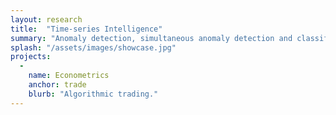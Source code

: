 ```yaml
---
layout: research
title:  "Time-series Intelligence"
summary: "Anomaly detection, simultaneous anomaly detection and classification. Structure anomaly detections"
splash: "/assets/images/showcase.jpg"
projects:
  - 
    name: Econometrics
    anchor: trade
    blurb: "Algorithmic trading."
---
```





<!-- Notes

-->

  
